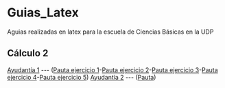 # Guias_Latex
Aguias realizadas en latex para la escuela de Ciencias Básicas en la UDP

## Cálculo 2

[Ayudantía 1](C2/GuiaAy1/c2-ay1.pdf) --- ([Pauta ejercicio 1](C2/GuiaAy1/Pauta/c2-ay1-ej1.pdf)-[Pauta ejercicio 2](C2/GuiaAy1/Pauta/c2-ay1-ej2.pdf)-[Pauta ejercicio 3](C2/GuiaAy1/Pauta/c2-ay1-ej3.pdf)-[Pauta ejercicio 4](C2/GuiaAy1/Pauta/c2-ay1-ej4.pdf)-[Pauta ejercicio 5](C2/GuiaAy1/Pauta/c2-ay1-ej5.pdf))
[Ayudantía 2](C2/GuiaAy2/c2-ay2.pdf) --- ([Pauta](C2/GuiaAy2/Pauta/c2-ay2-pauta.pdf))
